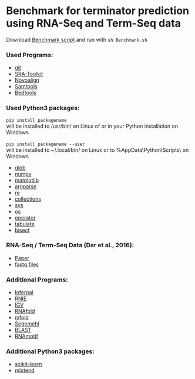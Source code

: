 # Benchmark for terminator prediction using RNA-Seq and Term-Seq data



Download [Benchmark script](https://github.com/SarahStrobel/Benchmark/blob/master/Benchmark.sh) and run with `sh Benchmark.sh` <br/>


### Used Programs:<br/>

* [git](https://git-scm.com/)<br/>
* [SRA-Toolkit](https://www.ncbi.nlm.nih.gov/sra/docs/toolkitsoft/)<br/>
* [Novoalign](http://www.novocraft.com/products/novoalign/)<br/>
* [Samtools](http://www.htslib.org/download/)<br/>
* [Bedtools](https://bedtools.readthedocs.io/en/latest/index.html)<br/>


### Used Python3 packages:<br/>

`pip install packagename`<br/>
will be installed to /usr/bin/ on Linux of or in your Python installation on Windows<br/>
<br/>
`pip install packagename --user`<br/>
will be installed to ~/.local/bin/ on Linux or to %AppData\Python\Scripts\ on Windows<br/>

* [glob](https://docs.python.org/3/library/glob.html)<br/>
* [numpy](https://numpy.org/)<br/>
* [matplotlib](https://matplotlib.org/)<br/>
* [argparse](https://docs.python.org/3/library/argparse.html)<br/>
* [re](https://docs.python.org/3/library/re.html)<br/>
* [collections](https://docs.python.org/3/library/collections.html)<br/>
* [sys](https://docs.python.org/3/library/sys.html)<br/>
* [os](https://docs.python.org/3/library/os.html)<br/>
* [operator](https://docs.python.org/3/library/operator.html)<br/>
* [tabulate](https://pypi.org/project/tabulate/)<br/>
* [bisect](https://docs.python.org/3.0/library/bisect.html)<br/>



### RNA-Seq / Term-Seq Data (Dar et al., 2016):<br/>
* [Paper](https://www.ncbi.nlm.nih.gov/pubmed/27120414)<br/>
* [fastq files](https://www.ncbi.nlm.nih.gov/sra?term=ERP014057)<br/>



### Additional Programs:<br/>

* [Infernal](http://eddylab.org/infernal/)<br/>
* [RNIE](https://github.com/ppgardne/RNIE)<br/>
* [IGV](https://software.broadinstitute.org/software/igv/)<br/>
* [RNAfold](http://rna.tbi.univie.ac.at/)<br/>
* [mfold](http://unafold.rna.albany.edu/?q=mfold)<br/>
* [Segemehl](https://www.bioinf.uni-leipzig.de/Software/segemehl/)<br/>
* [BLAST](https://blast.ncbi.nlm.nih.gov/Blast.cgi)<br/>
* [RNAmotif](http://casegroup.rutgers.edu/casegr-sh-2.5.html)<br/>



### Additional Python3 packages:<br/>

* [scikit-learn](https://scikit-learn.org/stable/)<br/>
* [mlxtend](http://rasbt.github.io/mlxtend/api_subpackages/mlxtend.plotting/)<br/>




